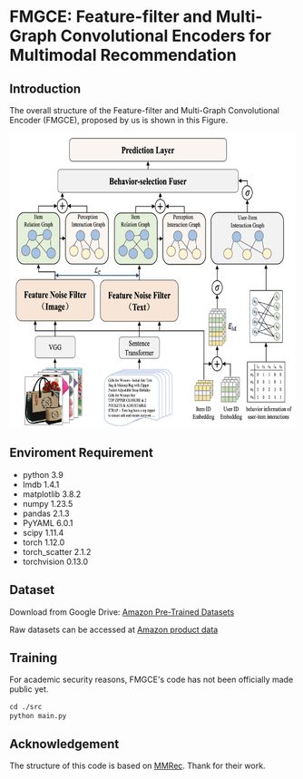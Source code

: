 # FMGCE: Feature-filter and Multi-Graph Convolutional Encoders for Multimodal Recommendation



## Introduction

The overall structure of the Feature-filter and Multi-Graph Convolutional Encoder (FMGCE), proposed by us is shown in this Figure.

<img src="image/FMGCE.png" width="700px" height="520px"/>

## Enviroment Requirement
- python 3.9
- lmdb 1.4.1
- matplotlib 3.8.2
- numpy 1.23.5
- pandas 2.1.3
- PyYAML 6.0.1
- scipy 1.11.4
- torch 1.12.0
- torch_scatter 2.1.2
- torchvision 0.13.0

## Dataset

Download from Google Drive: [Amazon Pre-Trained Datasets](https://drive.google.com/drive/folders/13cBy1EA_saTUuXxVllKgtfci2A09jyaG)

Raw datasets can be accessed at [Amazon product data](http://jmcauley.ucsd.edu/data/amazon/links.html)

## Training

For academic security reasons, FMGCE's code has not been officially made public yet.

  ```
  cd ./src
  python main.py
  ```

## Acknowledgement
The structure of this code is  based on [MMRec](https://arxiv.org/abs/2302.03497). Thank for their work.
